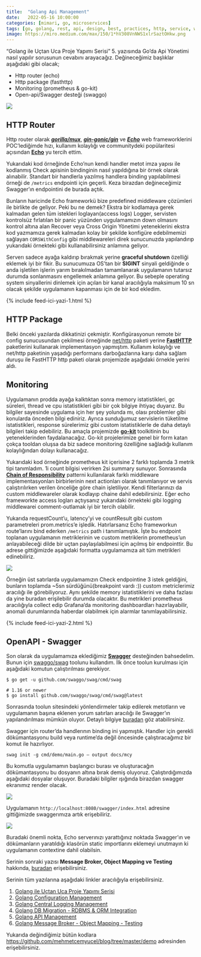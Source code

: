 ```yaml
---
title:  "Golang Api Management"
date:   2022-05-16 10:00:00
categories: [mimari, go, microservices]
tags: [go, golang, rest, api, design, best, practices, http, service, web service, design, tasarım, java, spring boot, mikroservis, microservice, kubernetes,  türkçe, yazılım, blog, blogger, nedir, örnek, nasıl yapılır, mehmet cem yücel]
image: https://miro.medium.com/max/150/1*hV308VnNWS1xlrSaztOHkw.png
---
```


“Golang ile Uçtan Uca Proje Yapımı Serisi” 5. yazısında Go’da Api Yönetimi nasıl yapılır sorusunun cevabını arayacağız. Değineceğimiz başlıklar aşağıdaki gibi olacak;

-   Http router (echo)
-   Http package (fasthttp)
-   Monitoring (prometheus & go-kit)
-   Open-api/Swagger desteği (swaggo)

![](https://miro.medium.com/max/1400/1*hV308VnNWS1xlrSaztOHkw.png)

## HTTP Router

Http router olarak  [**_gorilla/mux_**](https://github.com/gorilla/mux),  [**_gin-gonic/gin_**](https://github.com/gin-gonic/gin)  ve  [**_Echo_**](https://echo.labstack.com/)  web frameworklerini POC’lediğimde hızı, kullanım kolaylığı ve communitydeki popülaritesi açısından  [**Echo**](https://echo.labstack.com/)  yu tercih ettim.

<script src="https://gist.github.com/mehmetcemyucel/0ec4ed880a491f470c7b3895536215f9.js"></script>

Yukarıdaki kod örneğinde Echo’nun kendi handler metot imza yapısı ile kodlanmış Check apisinin bindinginin nasıl yapıldığına bir örnek olarak alınabilir. Standart bir handlerla yazılmış handlera binding yapılabilmesi örneği de  `/metrics`  endpointi için geçerli. Keza birazdan değineceğimiz Swagger’ın endpointini de burada açtık.

Bunların haricinde Echo frameworkü bize predefined middleware çözümleri ile birlikte de geliyor. Peki bu ne demek? Ekstra bir kodlamaya gerek kalmadan gelen tüm istekleri loglayan(access logs) Logger, servisten kontrolsüz fırlatılan bir panic yüzünden uygulamamızın down olmasını kontrol altına alan Recover veya Cross Origin Yönetimi yeteneklerini ekstra kod yazmamıza gerek kalmadan kolay bir şekilde konfigüre edebilmemizi sağlayan  `CORSWithConfig`  gibi middlewareleri direk sunucunuzda yapılandırıp yukarıdaki örnekteki gibi kullanabilirsiniz anlamına geliyor.

Serverı sadece ayağa kaldırıp bırakmak yerine  **graceful shutdown**  özelliği eklemek iyi bir fikir. Bu sunucumuza OS’tan bir  **SIGINT** sinyali geldiğinde o anda işletilen işlerin yarım bırakılmadan tamamlanarak uygulamanın tutarsız durumda sonlanmasını engellemek anlamına geliyor. Bu sebeple operating system sinyallerini dinlemek için açılan bir kanal aracılığıyla maksimum 10 sn olacak şekilde uygulamanın kapanması için de bir kod ekledim.

{% include feed-ici-yazi-1.html %}


## HTTP Package

Belki önceki yazılarda dikkatinizi çekmiştir. Konfigürasyonun remote bir config sunucusundan çekilmesi örneğinde  [net/http](https://pkg.go.dev/net/http)  paketi yerine  [**FastHTTP**](https://github.com/valyala/fasthttp)  paketlerini kullanarak implementasyon yapmıştım. Kullanım kolaylığı ve net/http paketinin yaşadığı performans darboğazlarına karşı daha sağlam duruşu ile FastHTTP http paketi olarak projemizde aşağıdaki örnekle yerini aldı.

<script src="https://gist.github.com/mehmetcemyucel/5ab865c487dc4ed5d5539619722b0c84.js"></script>

## Monitoring

Uygulamanın prodda ayağa kalktıktan sonra memory istatistikleri, gc süreleri, thread ve cpu istatistikleri gibi bir çok bilgiye ihtiyaç duyarız. Bu bilgiler sayesinde uygulama için her şey yolunda mı, olası problemler gibi konularda önceden bilgi ediniriz. Ayrıca sunduğumuz servislerin tüketilme istatistikleri, response sürelerimiz gibi custom istatistiklerle de daha detaylı bilgileri takip edebiliriz. Bu amaçla projemizde  [**go-kit**](https://gokit.io/)  toolkitinin bu yeteneklerinden faydalanacağız. Go-kit projelerimize genel bir form katan çokça tooldan oluşsa da biz sadece monitoring özelliğine sağladığı kullanım kolaylığından dolayı kullanacağız.

<script src="https://gist.github.com/mehmetcemyucel/6aaec9ea53ee4382aeb73c0379954139.js"></script>

Yukarıdaki kod örneğinde prometheus kit içerisine 2 farklı toplamda 3 metrik tipi tanımladım. 1i count bilgisi verirken 2si summary sunuyor. Sonrasında  [**Chain of Responsibility**](https://refactoring.guru/design-patterns/chain-of-responsibility)  patterni kullanılarak farklı middleware implementasyonları birbirlerinin next actionları olarak tanımlanıyor ve servis çalıştırılırken verilen önceliğe göre chain işletiliyor. Kendi filterlarınızı da custom middlewareler olarak kodlayıp chaine dahil edebilirsiniz. Eğer echo frameworkte access logları açtıysanız yukarıdaki örnekteki gibi logging middlewarei comment-outlamak iyi bir tercih olabilir.

<script src="https://gist.github.com/mehmetcemyucel/42685e8b6b931afb5d754e6f1a2994ca.js"></script>

Yukarıda requestCount’u, latency’yi ve countResult gibi custom parametreleri prom.metrics’e işledik. Hatırlarsanız Echo frameworkun route’larını bind ederken  `/metrics`  path i tanımlamıştık. İşte bu endpoint toplanan uygulamanın metriklerinin ve custom metriklerin prometheus’un anlayabileceği dilde bir uçtan paylaşılabilmesi için açılmış bir endpointtir. Bu adrese gittiğimizde aşağıdaki formatta uygulamamıza ait tüm metrikleri edinebiliriz.

![](https://miro.medium.com/max/1400/1*mOKPTHZ3nyUf2UU7lEsoMg.png)

Örneğin üst satırlarda uygulamamızın Check endpointine 3 istek geldiğini, bunların toplamda ~5sn sürdüğünü(breakpoint vardı :)) custom metriclerimiz aracılığı ile görebiliyoruz. Aynı şekilde memory istatistiklerini ve daha fazlası da yine buradan erişilebilir durumda olacaktır. Bu metrikleri prometheus aracılığıyla collect edip Grafana’da monitoring dashboardları hazırlayabilir, anomali durumlarında haberdar olabilmek için alarmlar tanımlayabilirsiniz.

{% include feed-ici-yazi-2.html %}

## OpenAPI - Swagger

Son olarak da uygulamamıza eklediğimiz  [**Swagger**](https://swagger.io/)  desteğinden bahsedelim. Bunun için  [swaggo/swag](https://github.com/swaggo/swag)  toolunu kullandım. İlk önce toolun kurulması için aşağıdaki komutun çalıştırılması gerekiyor.

	$ go get -u github.com/swaggo/swag/cmd/swag
	
	# 1.16 or newer  
	$ go install github.com/swaggo/swag/cmd/swag@latest

Sonrasında toolun sitesindeki yönlendirmeler takip edilerek metotların ve uygulamanın başına eklenen yorum satırları aracılığı ile Swagger’ın yapılandırılması mümkün oluyor. Detaylı bilgiye  [buradan](https://github.com/swaggo/swag)  göz atabilirsiniz.

Swagger için router’da handlerının binding ini yapmıştık. Handler için gerekli dökümantasyonu build veya runtime’da değil öncesinde çalıştıracağımız bir komut ile hazırlıyor.

	swag init -g cmd/demo/main.go — output docs/mcy

Bu komutla uygulamamın başlangıcı burası ve oluşturacağın dökümantasyonu bu dosyanın altına bırak demiş oluyoruz. Çalıştırdığımızda aşağıdaki dosyalar oluşuyor. Buradaki bilgiler ışığında birazdan swagger ekranımız render olacak.

![](https://miro.medium.com/max/688/1*Gfe_jMayVH78OvPBiyh11A.png)

Uygulamanın  `http://localhost:8080/swagger/index.html`  adresine gittiğimizde swaggerımıza artık erişebiliriz.

![](https://miro.medium.com/max/1400/1*TvREd2RT4xaKjXaVJW9pXA.png)

Buradaki önemli nokta, Echo serverınızı yarattığınız noktada Swagger’ın ve dökümanların yaratıldığı klasörün static importlarını eklemeyi unutmayın ki uygulamanın contextine dahil olabilsin.

Serinin sonraki yazısı  **Message Broker, Object Mapping ve Testing**  hakkında,  [buradan](https://mehmetcemyucel.com/2022/golang-message-broker-object-mapper-testing)  erişebilirsiniz.

Serinin tüm yazılarına aşağıdaki linkler aracılığıyla erişebilirsiniz.

1. [Golang ile Uçtan Uca Proje Yapımı Serisi](https://mehmetcemyucel.com/2022/go-ile-uctan-uca-proje-yapimi-serisi)
2. [Golang Configuration Management](https://mehmetcemyucel.com/2022/golang-configuration-management)
3. [Golang Central Logging Management](https://mehmetcemyucel.com/2022/golang-central-logging-management)
4. [Golang DB Migration - RDBMS & ORM Integration](https://mehmetcemyucel.com/2022/golang-db-migration-rdbms-orm-integration)
5. [Golang API Management](https://mehmetcemyucel.com/2022/golang-api-management)
6. [Golang Message Broker - Object Mapping - Testing](https://mehmetcemyucel.com/2022/golang-message-broker-object-mapper-testing)

Yukarıda değindiğimiz bütün kodlara https://github.com/mehmetcemyucel/blog/tree/master/demo adresinden erişebilirsiniz.